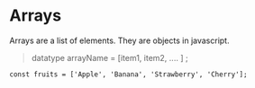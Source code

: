 # Arrays

Arrays are a list of elements. They are objects in javascript.

> datatype arrayName = [item1, item2, .... ] ;

```
const fruits = ['Apple', 'Banana', 'Strawberry', 'Cherry'];
```
